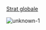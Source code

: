 [Strat globale](https://www.youtube.com/watch?v=ALsYpDwW8DU)

![unknown-1](https://user-images.githubusercontent.com/106151129/189713920-93cd5202-f6ef-43b9-a6af-36a1eabbba20.png)

